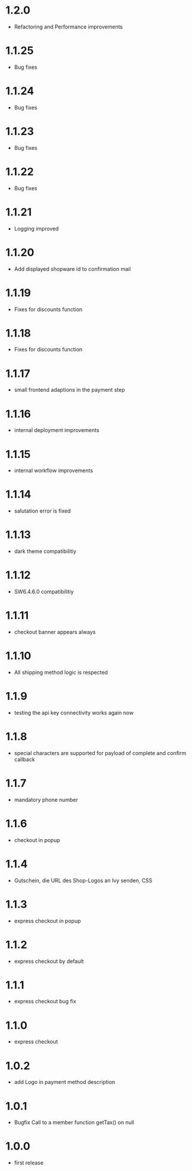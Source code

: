 # 1.2.0

- Refactoring and Performance improvements

# 1.1.25

- Bug fixes

# 1.1.24

- Bug fixes

# 1.1.23

- Bug fixes

# 1.1.22

- Bug fixes

# 1.1.21

- Logging improved

# 1.1.20

- Add displayed shopware id to confirmation mail

# 1.1.19

- Fixes for discounts function

# 1.1.18

- Fixes for discounts function

# 1.1.17

- small frontend adaptions in the payment step

# 1.1.16

- internal deployment improvements

# 1.1.15

- internal workflow improvements

# 1.1.14

- salutation error is fixed

# 1.1.13

- dark theme compatibilitiy

# 1.1.12

- SW6.4.6.0 compatibilitiy

# 1.1.11

- checkout banner appears always

# 1.1.10

- All shipping method logic is respected

# 1.1.9

- testing the api key connectivity works again now

# 1.1.8

- special characters are supported for payload of complete and confirm callback

# 1.1.7

- mandatory phone number

# 1.1.6

- checkout in popup

# 1.1.4

- Gutschein, die URL des Shop-Logos an Ivy senden, CSS

# 1.1.3

- express checkout in popup

# 1.1.2

- express checkout by default

# 1.1.1

- express checkout bug fix

# 1.1.0

- express checkout

# 1.0.2

- add Logo in payment method description

# 1.0.1

- Bugfix Call to a member function getTax() on null

# 1.0.0

- first release
